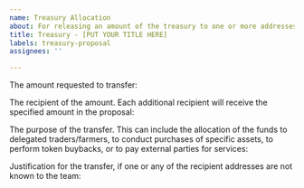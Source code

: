 ```yaml
---
name: Treasury Allocation
about: For releasing an amount of the treasury to one or more addresses.
title: Treasury - [PUT YOUR TITLE HERE]
labels: treasury-proposal
assignees: ''

---
```


The amount requested to transfer:

The recipient of the amount. Each additional recipient will receive the specified amount in the proposal:

The purpose of the transfer. This can include the allocation of the funds to delegated traders/farmers, to conduct purchases of specific assets, to perform token buybacks, or to pay external parties for services:

Justification for the transfer, if one or any of the recipient addresses are not known to the team:
